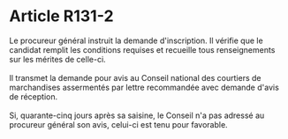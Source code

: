 # Article R131-2

Le procureur général instruit la demande d'inscription. Il vérifie que le candidat remplit les conditions requises et recueille tous renseignements sur les mérites de celle-ci. <br/><br/> Il transmet la demande pour avis au Conseil national des courtiers de marchandises assermentés par lettre recommandée avec demande d'avis de réception. <br/><br/> Si, quarante-cinq jours après sa saisine, le Conseil n'a pas adressé au procureur général son avis, celui-ci est tenu pour favorable.